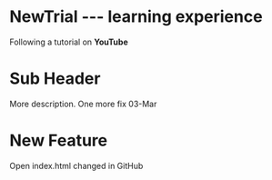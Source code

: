 # NewTrial --- learning experience
Following a tutorial on **YouTube**

# Sub Header
More description.
One more fix 03-Mar

# New Feature
Open index.html
changed in GitHub
